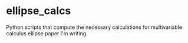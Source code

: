# ellipse_calcs
Python scripts that compute the necessary calculations for multivariable calculus ellipse paper I'm writing.
